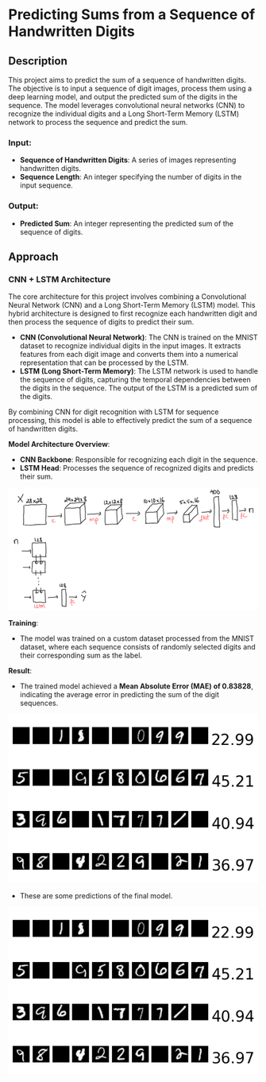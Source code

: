 # Predicting Sums from a Sequence of Handwritten Digits

## Description
This project aims to predict the sum of a sequence of handwritten digits. The objective is to input a sequence of digit images, process them using a deep learning model, and output the predicted sum of the digits in the sequence. The model leverages convolutional neural networks (CNN) to recognize the individual digits and a Long Short-Term Memory (LSTM) network to process the sequence and predict the sum.

### Input:
- **Sequence of Handwritten Digits**: A series of images representing handwritten digits.
- **Sequence Length**: An integer specifying the number of digits in the input sequence.

### Output:
- **Predicted Sum**: An integer representing the predicted sum of the sequence of digits.

## Approach

### CNN + LSTM Architecture
The core architecture for this project involves combining a Convolutional Neural Network (CNN) and a Long Short-Term Memory (LSTM) model. This hybrid architecture is designed to first recognize each handwritten digit and then process the sequence of digits to predict their sum.

- **CNN (Convolutional Neural Network)**: The CNN is trained on the MNIST dataset to recognize individual digits in the input images. It extracts features from each digit image and converts them into a numerical representation that can be processed by the LSTM.
- **LSTM (Long Short-Term Memory)**: The LSTM network is used to handle the sequence of digits, capturing the temporal dependencies between the digits in the sequence. The output of the LSTM is a predicted sum of the digits.

By combining CNN for digit recognition with LSTM for sequence processing, this model is able to effectively predict the sum of a sequence of handwritten digits.

**Model Architecture Overview**:
- **CNN Backbone**: Responsible for recognizing each digit in the sequence.
- **LSTM Head**: Processes the sequence of recognized digits and predicts their sum.

<p align="center">
  <img src="graphics/architecture.png" alt="Model Architecture"/>
</p>

**Training**: 
- The model was trained on a custom dataset processed from the MNIST dataset, where each sequence consists of randomly selected digits and their corresponding sum as the label.

**Result**: 
- The trained model achieved a **Mean Absolute Error (MAE) of 0.83828**, indicating the average error in predicting the sum of the digit sequences.

<p align="center">
  <img src="graphics/test.png" alt="Model Plot"/>
</p>

- These are some predictions of the final model.

<p align="center">
  <img src="graphics/test.png" alt="Model Test"/>
</p>



